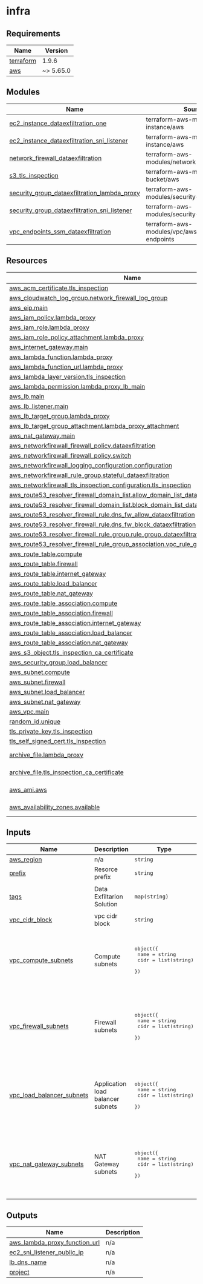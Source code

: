 # infra

<!-- BEGINNING OF PRE-COMMIT-TERRAFORM DOCS HOOK -->
## Requirements

| Name | Version |
|------|---------|
| <a name="requirement_terraform"></a> [terraform](#requirement\_terraform) | 1.9.6 |
| <a name="requirement_aws"></a> [aws](#requirement\_aws) | ~> 5.65.0 |

## Modules

| Name | Source | Version |
|------|--------|---------|
| <a name="module_ec2_instance_dataexfiltration_one"></a> [ec2\_instance\_dataexfiltration\_one](#module\_ec2\_instance\_dataexfiltration\_one) | terraform-aws-modules/ec2-instance/aws | 5.7.0 |
| <a name="module_ec2_instance_dataexfiltration_sni_listener"></a> [ec2\_instance\_dataexfiltration\_sni\_listener](#module\_ec2\_instance\_dataexfiltration\_sni\_listener) | terraform-aws-modules/ec2-instance/aws | 5.7.0 |
| <a name="module_network_firewall_dataexfiltration"></a> [network\_firewall\_dataexfiltration](#module\_network\_firewall\_dataexfiltration) | terraform-aws-modules/network-firewall/aws | 1.0.1 |
| <a name="module_s3_tls_inspection"></a> [s3\_tls\_inspection](#module\_s3\_tls\_inspection) | terraform-aws-modules/s3-bucket/aws | 4.1.1 |
| <a name="module_security_group_dataexfiltration_lambda_proxy"></a> [security\_group\_dataexfiltration\_lambda\_proxy](#module\_security\_group\_dataexfiltration\_lambda\_proxy) | terraform-aws-modules/security-group/aws | n/a |
| <a name="module_security_group_dataexfiltration_sni_listener"></a> [security\_group\_dataexfiltration\_sni\_listener](#module\_security\_group\_dataexfiltration\_sni\_listener) | terraform-aws-modules/security-group/aws | n/a |
| <a name="module_vpc_endpoints_ssm_dataexfiltration"></a> [vpc\_endpoints\_ssm\_dataexfiltration](#module\_vpc\_endpoints\_ssm\_dataexfiltration) | terraform-aws-modules/vpc/aws//modules/vpc-endpoints | 5.13.0 |

## Resources

| Name | Type |
|------|------|
| [aws_acm_certificate.tls_inspection](https://registry.terraform.io/providers/hashicorp/aws/latest/docs/resources/acm_certificate) | resource |
| [aws_cloudwatch_log_group.network_firewall_log_group](https://registry.terraform.io/providers/hashicorp/aws/latest/docs/resources/cloudwatch_log_group) | resource |
| [aws_eip.main](https://registry.terraform.io/providers/hashicorp/aws/latest/docs/resources/eip) | resource |
| [aws_iam_policy.lambda_proxy](https://registry.terraform.io/providers/hashicorp/aws/latest/docs/resources/iam_policy) | resource |
| [aws_iam_role.lambda_proxy](https://registry.terraform.io/providers/hashicorp/aws/latest/docs/resources/iam_role) | resource |
| [aws_iam_role_policy_attachment.lambda_proxy](https://registry.terraform.io/providers/hashicorp/aws/latest/docs/resources/iam_role_policy_attachment) | resource |
| [aws_internet_gateway.main](https://registry.terraform.io/providers/hashicorp/aws/latest/docs/resources/internet_gateway) | resource |
| [aws_lambda_function.lambda_proxy](https://registry.terraform.io/providers/hashicorp/aws/latest/docs/resources/lambda_function) | resource |
| [aws_lambda_function_url.lambda_proxy](https://registry.terraform.io/providers/hashicorp/aws/latest/docs/resources/lambda_function_url) | resource |
| [aws_lambda_layer_version.tls_inspection](https://registry.terraform.io/providers/hashicorp/aws/latest/docs/resources/lambda_layer_version) | resource |
| [aws_lambda_permission.lambda_proxy_lb_main](https://registry.terraform.io/providers/hashicorp/aws/latest/docs/resources/lambda_permission) | resource |
| [aws_lb.main](https://registry.terraform.io/providers/hashicorp/aws/latest/docs/resources/lb) | resource |
| [aws_lb_listener.main](https://registry.terraform.io/providers/hashicorp/aws/latest/docs/resources/lb_listener) | resource |
| [aws_lb_target_group.lambda_proxy](https://registry.terraform.io/providers/hashicorp/aws/latest/docs/resources/lb_target_group) | resource |
| [aws_lb_target_group_attachment.lambda_proxy_attachment](https://registry.terraform.io/providers/hashicorp/aws/latest/docs/resources/lb_target_group_attachment) | resource |
| [aws_nat_gateway.main](https://registry.terraform.io/providers/hashicorp/aws/latest/docs/resources/nat_gateway) | resource |
| [aws_networkfirewall_firewall_policy.dataexfiltration](https://registry.terraform.io/providers/hashicorp/aws/latest/docs/resources/networkfirewall_firewall_policy) | resource |
| [aws_networkfirewall_firewall_policy.switch](https://registry.terraform.io/providers/hashicorp/aws/latest/docs/resources/networkfirewall_firewall_policy) | resource |
| [aws_networkfirewall_logging_configuration.configuration](https://registry.terraform.io/providers/hashicorp/aws/latest/docs/resources/networkfirewall_logging_configuration) | resource |
| [aws_networkfirewall_rule_group.stateful_dataexfiltration](https://registry.terraform.io/providers/hashicorp/aws/latest/docs/resources/networkfirewall_rule_group) | resource |
| [aws_networkfirewall_tls_inspection_configuration.tls_inspection](https://registry.terraform.io/providers/hashicorp/aws/latest/docs/resources/networkfirewall_tls_inspection_configuration) | resource |
| [aws_route53_resolver_firewall_domain_list.allow_domain_list_dataexfiltration](https://registry.terraform.io/providers/hashicorp/aws/latest/docs/resources/route53_resolver_firewall_domain_list) | resource |
| [aws_route53_resolver_firewall_domain_list.block_domain_list_dataexfiltration](https://registry.terraform.io/providers/hashicorp/aws/latest/docs/resources/route53_resolver_firewall_domain_list) | resource |
| [aws_route53_resolver_firewall_rule.dns_fw_allow_dataexfiltration](https://registry.terraform.io/providers/hashicorp/aws/latest/docs/resources/route53_resolver_firewall_rule) | resource |
| [aws_route53_resolver_firewall_rule.dns_fw_block_dataexfiltration](https://registry.terraform.io/providers/hashicorp/aws/latest/docs/resources/route53_resolver_firewall_rule) | resource |
| [aws_route53_resolver_firewall_rule_group.rule_group_dataexfiltration](https://registry.terraform.io/providers/hashicorp/aws/latest/docs/resources/route53_resolver_firewall_rule_group) | resource |
| [aws_route53_resolver_firewall_rule_group_association.vpc_rule_group_dataexfiltration](https://registry.terraform.io/providers/hashicorp/aws/latest/docs/resources/route53_resolver_firewall_rule_group_association) | resource |
| [aws_route_table.compute](https://registry.terraform.io/providers/hashicorp/aws/latest/docs/resources/route_table) | resource |
| [aws_route_table.firewall](https://registry.terraform.io/providers/hashicorp/aws/latest/docs/resources/route_table) | resource |
| [aws_route_table.internet_gateway](https://registry.terraform.io/providers/hashicorp/aws/latest/docs/resources/route_table) | resource |
| [aws_route_table.load_balancer](https://registry.terraform.io/providers/hashicorp/aws/latest/docs/resources/route_table) | resource |
| [aws_route_table.nat_gateway](https://registry.terraform.io/providers/hashicorp/aws/latest/docs/resources/route_table) | resource |
| [aws_route_table_association.compute](https://registry.terraform.io/providers/hashicorp/aws/latest/docs/resources/route_table_association) | resource |
| [aws_route_table_association.firewall](https://registry.terraform.io/providers/hashicorp/aws/latest/docs/resources/route_table_association) | resource |
| [aws_route_table_association.internet_gateway](https://registry.terraform.io/providers/hashicorp/aws/latest/docs/resources/route_table_association) | resource |
| [aws_route_table_association.load_balancer](https://registry.terraform.io/providers/hashicorp/aws/latest/docs/resources/route_table_association) | resource |
| [aws_route_table_association.nat_gateway](https://registry.terraform.io/providers/hashicorp/aws/latest/docs/resources/route_table_association) | resource |
| [aws_s3_object.tls_inspection_ca_certificate](https://registry.terraform.io/providers/hashicorp/aws/latest/docs/resources/s3_object) | resource |
| [aws_security_group.load_balancer](https://registry.terraform.io/providers/hashicorp/aws/latest/docs/resources/security_group) | resource |
| [aws_subnet.compute](https://registry.terraform.io/providers/hashicorp/aws/latest/docs/resources/subnet) | resource |
| [aws_subnet.firewall](https://registry.terraform.io/providers/hashicorp/aws/latest/docs/resources/subnet) | resource |
| [aws_subnet.load_balancer](https://registry.terraform.io/providers/hashicorp/aws/latest/docs/resources/subnet) | resource |
| [aws_subnet.nat_gateway](https://registry.terraform.io/providers/hashicorp/aws/latest/docs/resources/subnet) | resource |
| [aws_vpc.main](https://registry.terraform.io/providers/hashicorp/aws/latest/docs/resources/vpc) | resource |
| [random_id.unique](https://registry.terraform.io/providers/hashicorp/random/latest/docs/resources/id) | resource |
| [tls_private_key.tls_inspection](https://registry.terraform.io/providers/hashicorp/tls/latest/docs/resources/private_key) | resource |
| [tls_self_signed_cert.tls_inspection](https://registry.terraform.io/providers/hashicorp/tls/latest/docs/resources/self_signed_cert) | resource |
| [archive_file.lambda_proxy](https://registry.terraform.io/providers/hashicorp/archive/latest/docs/data-sources/file) | data source |
| [archive_file.tls_inspection_ca_certificate](https://registry.terraform.io/providers/hashicorp/archive/latest/docs/data-sources/file) | data source |
| [aws_ami.aws](https://registry.terraform.io/providers/hashicorp/aws/latest/docs/data-sources/ami) | data source |
| [aws_availability_zones.available](https://registry.terraform.io/providers/hashicorp/aws/latest/docs/data-sources/availability_zones) | data source |

## Inputs

| Name | Description | Type | Default | Required |
|------|-------------|------|---------|:--------:|
| <a name="input_aws_region"></a> [aws\_region](#input\_aws\_region) | n/a | `string` | `"eu-west-3"` | no |
| <a name="input_prefix"></a> [prefix](#input\_prefix) | Resorce prefix | `string` | `"dex"` | no |
| <a name="input_tags"></a> [tags](#input\_tags) | Data Exfiltarion Solution | `map(string)` | <pre>{<br/>  "CreatedBy": "Terraform"<br/>}</pre> | no |
| <a name="input_vpc_cidr_block"></a> [vpc\_cidr\_block](#input\_vpc\_cidr\_block) | vpc cidr block | `string` | `"10.0.0.0/16"` | no |
| <a name="input_vpc_compute_subnets"></a> [vpc\_compute\_subnets](#input\_vpc\_compute\_subnets) | Compute subnets | <pre>object({<br/>    name = string<br/>    cidr = list(string)<br/>  })</pre> | <pre>{<br/>  "cidr": [<br/>    "10.0.1.0/24",<br/>    "10.0.2.0/24",<br/>    "10.0.3.0/24"<br/>  ],<br/>  "name": "compute"<br/>}</pre> | no |
| <a name="input_vpc_firewall_subnets"></a> [vpc\_firewall\_subnets](#input\_vpc\_firewall\_subnets) | Firewall subnets | <pre>object({<br/>    name = string<br/>    cidr = list(string)<br/>  })</pre> | <pre>{<br/>  "cidr": [<br/>    "10.0.104.0/24",<br/>    "10.0.105.0/24",<br/>    "10.0.106.0/24"<br/>  ],<br/>  "name": "fw"<br/>}</pre> | no |
| <a name="input_vpc_load_balancer_subnets"></a> [vpc\_load\_balancer\_subnets](#input\_vpc\_load\_balancer\_subnets) | Application load balancer subnets | <pre>object({<br/>    name = string<br/>    cidr = list(string)<br/>  })</pre> | <pre>{<br/>  "cidr": [<br/>    "10.0.107.0/24",<br/>    "10.0.108.0/24",<br/>    "10.0.109.0/24"<br/>  ],<br/>  "name": "lb"<br/>}</pre> | no |
| <a name="input_vpc_nat_gateway_subnets"></a> [vpc\_nat\_gateway\_subnets](#input\_vpc\_nat\_gateway\_subnets) | NAT Gateway subnets | <pre>object({<br/>    name = string<br/>    cidr = list(string)<br/>  })</pre> | <pre>{<br/>  "cidr": [<br/>    "10.0.101.0/24",<br/>    "10.0.102.0/24",<br/>    "10.0.103.0/24"<br/>  ],<br/>  "name": "natgw"<br/>}</pre> | no |

## Outputs

| Name | Description |
|------|-------------|
| <a name="output_aws_lambda_proxy_function_url"></a> [aws\_lambda\_proxy\_function\_url](#output\_aws\_lambda\_proxy\_function\_url) | n/a |
| <a name="output_ec2_sni_listener_public_ip"></a> [ec2\_sni\_listener\_public\_ip](#output\_ec2\_sni\_listener\_public\_ip) | n/a |
| <a name="output_lb_dns_name"></a> [lb\_dns\_name](#output\_lb\_dns\_name) | n/a |
| <a name="output_project"></a> [project](#output\_project) | n/a |
<!-- END OF PRE-COMMIT-TERRAFORM DOCS HOOK -->
